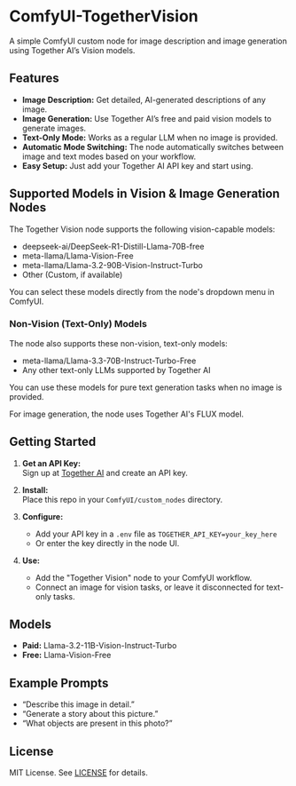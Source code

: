 # ComfyUI-TogetherVision

A simple ComfyUI custom node for image description and image generation using Together AI’s Vision models.

## Features

- **Image Description:** Get detailed, AI-generated descriptions of any image.
- **Image Generation:** Use Together AI’s free and paid vision models to generate images.
- **Text-Only Mode:** Works as a regular LLM when no image is provided.
- **Automatic Mode Switching:** The node automatically switches between image and text modes based on your workflow.
- **Easy Setup:** Just add your Together AI API key and start using.

## Supported Models in Vision & Image Generation Nodes

The Together Vision node supports the following vision-capable models:

- deepseek-ai/DeepSeek-R1-Distill-Llama-70B-free
- meta-llama/Llama-Vision-Free
- meta-llama/Llama-3.2-90B-Vision-Instruct-Turbo
- Other (Custom, if available)

You can select these models directly from the node's dropdown menu in ComfyUI.

### Non-Vision (Text-Only) Models

The node also supports these non-vision, text-only models:


- meta-llama/Llama-3.3-70B-Instruct-Turbo-Free
- Any other text-only LLMs supported by Together AI

You can use these models for pure text generation tasks when no image is provided.

For image generation, the node uses Together AI's FLUX model.

## Getting Started

1. **Get an API Key:**  
   Sign up at [Together AI](https://together.ai) and create an API key.

2. **Install:**  
   Place this repo in your `ComfyUI/custom_nodes` directory.

3. **Configure:**  
   - Add your API key in a `.env` file as `TOGETHER_API_KEY=your_key_here`
   - Or enter the key directly in the node UI.

4. **Use:**  
   - Add the "Together Vision" node to your ComfyUI workflow.
   - Connect an image for vision tasks, or leave it disconnected for text-only tasks.

## Models

- **Paid:** Llama-3.2-11B-Vision-Instruct-Turbo
- **Free:** Llama-Vision-Free

## Example Prompts

- “Describe this image in detail.”
- “Generate a story about this picture.”
- “What objects are present in this photo?”

## License

MIT License. See [LICENSE](LICENSE) for details.
